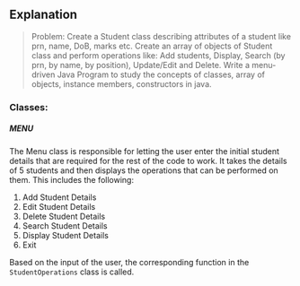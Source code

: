 ## Explanation

> Problem: Create a Student class describing attributes of a student like prn, name, DoB, marks etc. Create an array of objects of Student class and perform operations like: Add students, Display, Search (by prn, by name, by position), Update/Edit and Delete. Write a menu-driven Java Program to study the concepts of classes, array of objects, instance members, constructors in java.

### Classes:
##### MENU
The Menu class is responsible for letting the user enter the initial student details that are required for the rest of the code to work. It takes the details of 5 students and then displays the operations that can be performed on them. This includes the following:
1. Add Student Details
2.  Edit Student Details
3. Delete Student Details
4. Search Student Details
5. Display Student Details
6. Exit

Based on the input of the user, the corresponding function in the `StudentOperations` class is called.
